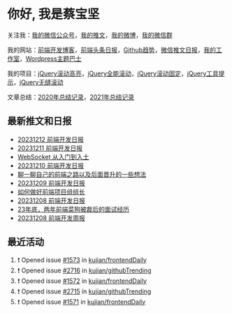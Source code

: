 
# 你好, 我是蔡宝坚

关注我：[我的微信公众号](https://open.weixin.qq.com/qr/code?username=caibaojian_com)，[我的推文](https://weixin.qdkfweb.cn/)，[我的微博](https://weibo.com/kujian)，[我的微信群](https://qdkfweb.cn/go/weixinqun)

我的网站：[前端开发博客](https://qdkfweb.cn/)，[前端头条日报](https://toutiao.qdkfweb.cn/)，[Github趋势](https://github.qdkfweb.cn/)，[微信推文日报](https://weixin.qdkfweb.cn/)，[我的工作室](https://diy.qdkfweb.cn/)，[Wordpress主题巴士](https://wp.qdkfweb.cn/)

我的项目：[jQuery滚动高亮](https://github.com/kujian/scrollHighlight)，[jQuery全能滚动](https://github.com/kujian/power-slider)，[jQuery滚动固定](https://github.com/kujian/scrollfix)，[jQuery工具提示](https://github.com/kujian/tooltip)，[jQuery无缝滚动](http://github.com/kujian/scrollForever)

文章总结：[2020年总结记录](https://mp.weixin.qq.com/s/u0YW8BFWYLquVauhHrkSMQ)，[2021年总结记录](https://mp.weixin.qq.com/s/zMnxIpxMdDrIyuLxHRnSPw)


## 最新推文和日报

<!-- BLOG-POST-LIST:START -->
- [20231212 前端开发日报](https://qdkfweb.cn/fe-daily-20231212.html)
- [20231211 前端开发日报](https://qdkfweb.cn/fe-daily-20231211.html)
- [WebSocket 从入门到入土](https://weixin.qdkfweb.cn/38570.html)
- [20231210 前端开发日报](https://qdkfweb.cn/fe-daily-20231210.html)
- [聊一聊自己的前端之路以及后面晋升的一些想法](https://weixin.qdkfweb.cn/38568.html)
- [20231209 前端开发日报](https://qdkfweb.cn/fe-daily-20231209.html)
- [如何做好前端项目组组长](https://weixin.qdkfweb.cn/38253.html)
- [20231208 前端开发日报](https://qdkfweb.cn/fe-daily-20231208.html)
- [23年底，两年前端菜狗被裁后的面试经历](https://weixin.qdkfweb.cn/38252.html)
- [20231208 前端开发周报](https://qdkfweb.cn/fe-weekly-20231208.html)
<!-- BLOG-POST-LIST:END -->


## 最近活动

<!--START_SECTION:activity-->
1. ❗ Opened issue [#1573](https://github.com/kujian/frontendDaily/issues/1573) in [kujian/frontendDaily](https://github.com/kujian/frontendDaily)
2. ❗ Opened issue [#2716](https://github.com/kujian/githubTrending/issues/2716) in [kujian/githubTrending](https://github.com/kujian/githubTrending)
3. ❗ Opened issue [#1572](https://github.com/kujian/frontendDaily/issues/1572) in [kujian/frontendDaily](https://github.com/kujian/frontendDaily)
4. ❗ Opened issue [#2715](https://github.com/kujian/githubTrending/issues/2715) in [kujian/githubTrending](https://github.com/kujian/githubTrending)
5. ❗ Opened issue [#1571](https://github.com/kujian/frontendDaily/issues/1571) in [kujian/frontendDaily](https://github.com/kujian/frontendDaily)
<!--END_SECTION:activity-->
